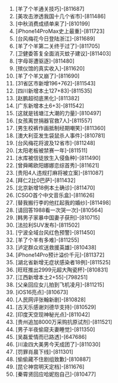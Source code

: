 
1. [羊了个羊通关技巧]-[811687]
1. [美攻击渗透我国十几个省市]-[811486]
1. [中秋消费成绩单来了]-[810199]
1. [iPhone14ProMax史上最重]-[811723]
1. [台风梅花今日登陆浙江]-[811689]
1. [羊了个羊第二关终于过了]-[811705]
1. [卫健委答复全面消灭蚊子建议]-[811403]
1. [字母哥遭驱逐]-[811480]
1. [殡仪馆的真实收入]-[811620]
1. [羊了个羊又崩了]-[811690]
1. [31省区市新增196+762]-[811543]
1. [四川新增本土127+83]-[811535]
1. [赵鹏超彻底黑化]-[811382]
1. [广东新增本土6+3]-[811542]
1. [这就是钱塘江大潮的力量]-[810497]
1. [女孩离世捐器官救7人]-[811557]
1. [男生校裤作画抵制经期嘲笑]-[811360]
1. [澳大利亚发生袋鼠杀人事件]-[810781]
1. [台风梅花将波及12省市]-[811248]
1. [太阳老板被禁赛一年]-[811511]
1. [水库被信徒放生入侵鱼种]-[811490]
1. [曾舜晞欧阳娜娜恋综首秀]-[811621]
1. [贵阳4人违规打麻将被立案]-[811087]
1. [拜仁2比0巴萨]-[811432]
1. [北京新增18例本土确诊]-[811470]
1. [CSGO首个中文音乐盒]-[811626]
1. [替我搬行李的他扛起我的婚纱]-[811498]
1. [请回答1988看一次哭一次]-[810564]
1. [韩男子家暴中国妻子获刑]-[810715]
1. [法拉利SUV发布]-[811502]
1. [宁波全域台风红色预警]-[811450]
1. [羊了个羊有多难]-[811255]
1. [泸定群众欢送救援英雄]-[810438]
1. [iPhone14Pro预计溢价千元]-[811372]
1. [湖北省新增无症状感染者18例]-[811525]
1. [旺旺推出2999元超大陶瓷杯]-[810831]
1. [江西新增本土2+55]-[798251]
1. [父亲回应女儿拍到飞机凌月]-[811215]
1. [iOS16亮点]-[810673]
1. [人民网评张翰新剧]-[810828]
1. [古天乐感谢刘德华支持]-[810529]
1. [印度天空现神秘光点]-[811042]
1. [贵州追加8000万采购抗原试剂]-[811521]
1. [男子半夜偷窥夫妻睡觉]-[811350]
1. [吴磊爱情而已路透]-[647686]
1. [川渝四大美男今天成团了]-[811030]
1. [罚罪肖晨下线]-[811301]
1. [偷偷藏不住剧组致歉]-[810887]
1. [昆仑神宫明天定档]-[811676]
1. [秦霄贤回应哈妮抱自己]-[810477]